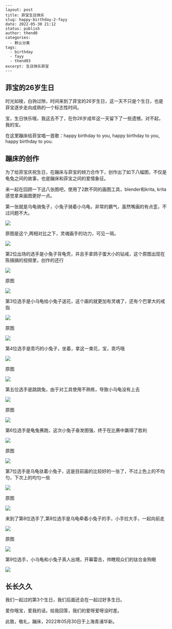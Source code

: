 ```
---
layout: post
title: 菲宝生日快乐
slug: happy-birthday-2-fayy
date: 2022-05-30 21:12
status: publish
author: thend0
categories:
  - 默认分类
tags:
  - birthday
  - fayy
  - thend03
excerpt: 生日快乐菲宝
---
```





## 菲宝的26岁生日

时光如梭，白驹过隙，时间来到了菲宝的26岁生日，这一天不只是个生日，也是菲宝逐步走向成熟的一个标志性时间。

宝，生日快乐哦，我这去不了，在你26岁成年这一天留下了一些遗憾，对不起，我的宝。

在这里蹦床给菲宝唱一首歌：happy birthday to you, happy birthday to you, happy birthday to you.



## 蹦床的创作

为了给菲宝庆祝生日，在蹦床与菲宝的倾力合作下，创作出了如下八幅图，不仅是龟兔之间的故事，也是蹦床和菲宝之间的爱情象征。

来一起在回顾一下这八张图吧，使用了2款不同的画图工具，blender和krita, krita感觉拿来画图更好一点。

第一张就是乌龟骑兔子，小兔子骑着小乌龟，非常的霸气，虽然嘴画的有点歪，不过问题不大。

![](../images/rabbit/img30486.jpeg)



原图是这个,两相对比之下，灵魂画手的功力，可见一斑。

![](../images/rabbit/img30486.png)



第2位出场的选手是小兔子背龟壳，并且手拿鸽子蛋大小的钻戒，这个原图出现在陈搞搞的视频里，创作的还行

![](../images/rabbit/img30487.jpeg)

原图

![](../images/rabbit/img30487.png)



第3位选手是小乌龟给小兔子送花，这个画的就更加有灵魂了，还有个巴掌大的戒指

![](../images/rabbit/img30500.jpeg)

原图

![](../images/rabbit/img30496.jpeg)



第4位选手是乖巧的小兔子，坐着，拿这一束花，宝，乖巧哦

![](../images/rabbit/img31070.jpeg)



原图

![](../images/rabbit/img31071.jpeg)



第五位选手是跳跳兔，由于对工具使用不熟练，导致小乌龟没有上去

![](../images/rabbit/img31073.jpeg)

原图

![](../images/rabbit/img31074.jpeg)



第6位选手是龟兔赛跑，这次小兔子奋发图强，终于在比赛中赢得了胜利

![](../images/rabbit/img31163.jpeg)

原图

![](../images/rabbit/img31164.jpeg)



第7位选手是乌龟驮着小兔子，这是目前画的比较好的一张了，不过上色上的不均匀，下次上的均匀一些



![](../images/rabbit/img31227.jpeg)

原图

![](../images/rabbit/img31228.png)



来到了第8位选手了,第8位选手是乌龟牵着小兔子的手，小手拉大手，一起向前走

![](../images/rabbit/img31256.jpeg)

原图

![](../images/rabbit/img31256.png)



第9位选手，小乌龟和小兔子真人出境，开幕雷击，帅瞎观众们的钛合金狗眼

![](../images/rabbit/img79.jpeg)



## 长长久久

我们一起过的第3个生日，我们后面还会在一起过好多生日。

爱你哦宝，爱我的话，给我回答，我们的爱呀爱呀没时差。

此致，敬礼，蹦床，2022年05月30日于上海青浦华新。